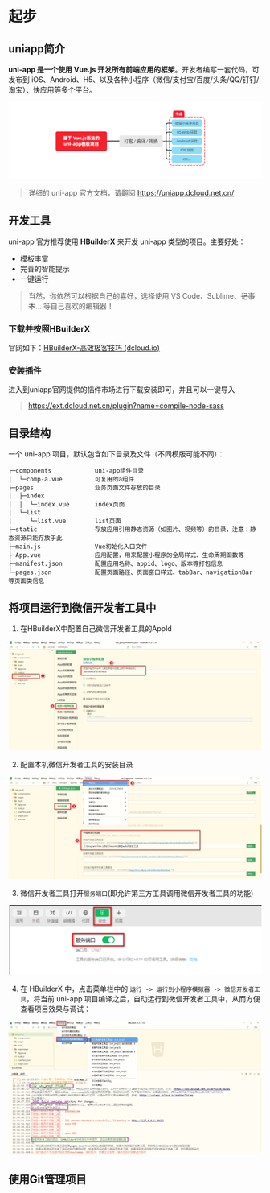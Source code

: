 # 起步

## uniapp简介

**uni-app 是一个使用 Vue.js 开发所有前端应用的框架**。开发者编写一套代码，可发布到 iOS、Android、H5、以及各种小程序（微信/支付宝/百度/头条/QQ/钉钉/淘宝）、快应用等多个平台。

![img](uniapp.assets/1-7.43264ae4.png)

> 详细的 uni-app 官方文档，请翻阅 https://uniapp.dcloud.net.cn/



## 开发工具

uni-app 官方推荐使用 **HBuilderX** 来开发 uni-app 类型的项目。主要好处：

- 模板丰富
- 完善的智能提示
- 一键运行

> 当然，你依然可以根据自己的喜好，选择使用 VS Code、Sublime、~~记事本~~... 等自己喜欢的编辑器！





### 下载并按照HBuilderX 

官网如下：[HBuilderX-高效极客技巧 (dcloud.io)](https://www.dcloud.io/hbuilderx.html)



### 安装插件

进入到uniapp官网提供的插件市场进行下载安装即可，并且可以一键导入

> https://ext.dcloud.net.cn/plugin?name=compile-node-sass





## 目录结构

一个 uni-app 项目，默认包含如下目录及文件（不同模版可能不同）：

```
┌─components            uni-app组件目录
│  └─comp-a.vue         可复用的a组件
├─pages                 业务页面文件存放的目录
│  ├─index
│  │  └─index.vue       index页面
│  └─list
│     └─list.vue        list页面
├─static                存放应用引用静态资源（如图片、视频等）的目录，注意：静态资源只能存放于此
├─main.js               Vue初始化入口文件
├─App.vue               应用配置，用来配置小程序的全局样式、生命周期函数等
├─manifest.json         配置应用名称、appid、logo、版本等打包信息
└─pages.json            配置页面路径、页面窗口样式、tabBar、navigationBar 等页面类信息
```



## 将项目运行到微信开发者工具中

1. 在HBuilderX中配置自己微信开发者工具的AppId

![img](uniapp.assets/1-8.4c14eb68.png)

2. 配置本机微信开发者工具的安装目录

![img](uniapp.assets/1-9.deca7c09.png)

3. 微信开发者工具打开``服务端口``(即允许第三方工具调用微信开发者工具的功能)

![71058376897](uniapp.assets/1710583768971.png)

4. 在 HBuilderX 中，点击菜单栏中的 `运行 -> 运行到小程序模拟器 -> 微信开发者工具`，将当前 uni-app 项目编译之后，自动运行到微信开发者工具中，从而方便查看项目效果与调试：

![img](uniapp.assets/1-11.2637002b.png)



## 使用Git管理项目















